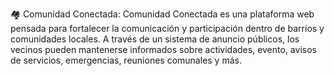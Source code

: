 🏘️ Comunidad Conectada:
Comunidad Conectada es una plataforma web pensada para fortalecer la comunicación y participación dentro de barrios y comunidades locales. A través de un sistema de anuncio públicos, los vecinos pueden mantenerse informados sobre actividades, evento, avisos de servicios, emergencias, reuniones comunales y más.
